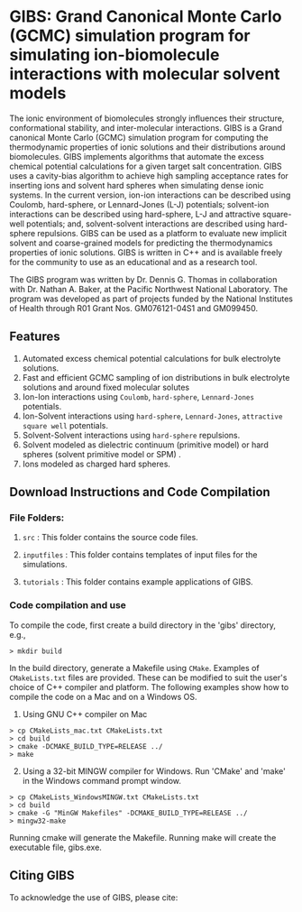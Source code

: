 # GIBS: Grand Canonical Monte Carlo (GCMC) simulation program for simulating ion-biomolecule interactions with molecular solvent models

The ionic environment of biomolecules strongly influences their structure, conformational stability, and 
inter-molecular interactions. GIBS is a Grand canonical Monte Carlo (GCMC) simulation program for computing the 
thermodynamic properties of ionic solutions and their distributions around biomolecules. GIBS implements 
algorithms that automate the excess chemical potential calculations for a given target salt concentration. GIBS 
uses a cavity-bias algorithm to achieve high sampling acceptance rates for inserting ions and solvent hard 
spheres when simulating dense ionic systems. In the current version, ion-ion interactions can be described using 
Coulomb, hard-sphere, or Lennard-Jones (L-J) potentials; solvent-ion
interactions can be described using hard-sphere, L-J and attractive square-well potentials;
and, solvent-solvent interactions are described using hard-sphere repulsions. GIBS can be used as a platform to 
evaluate new implicit solvent and coarse-grained models for predicting the thermodynamics properties of ionic solutions. GIBS is written in C++ and is available 
freely for the community to use as an educational and as a research tool.

The GIBS program was written by Dr. Dennis G. Thomas in collaboration with Dr. Nathan A. Baker, at the Pacific 
Northwest National Laboratory. The program was developed as part of projects funded by the National Institutes 
of Health through R01 Grant Nos. GM076121-04S1 and GM099450.

## Features

1. Automated excess chemical potential calculations for bulk electrolyte solutions.
2. Fast and efficient GCMC sampling of ion distributions in bulk electrolyte solutions and around fixed molecular solutes 
3. Ion-Ion interactions using `Coulomb`, `hard-sphere`, `Lennard-Jones` potentials.
4. Ion-Solvent interactions using `hard-sphere`, `Lennard-Jones`, `attractive square well` potentials.
5. Solvent-Solvent interactions using `hard-sphere` repulsions.
6. Solvent modeled as dielectric continuum (primitive model) or hard spheres (solvent primitive model or SPM) .
7. Ions modeled as charged hard spheres.


## Download Instructions and Code Compilation

### File Folders:

1. `src` : This folder contains the source code files.

2. `inputfiles` : This folder contains templates of input files for the simulations.

3. `tutorials` : This folder contains example applications of GIBS.


### Code compilation and use

To compile the code, first create a build directory in the 'gibs' directory, e.g.,

```
> mkdir build
```
In the build directory, generate a Makefile using `CMake`. Examples of `CMakeLists.txt` files
are provided. These can be modified to suit the user's choice of C++ compiler and platform. The 
following examples show how to compile the code on a Mac and on a Windows OS.

1. Using GNU C++ compiler on Mac

```
> cp CMakeLists_mac.txt CMakeLists.txt
> cd build
> cmake -DCMAKE_BUILD_TYPE=RELEASE ../
> make
```
2. Using a 32-bit MINGW compiler for Windows. Run 'CMake' and 'make' in the Windows command prompt window.


```
> cp CMakeLists_WindowsMINGW.txt CMakeLists.txt
> cd build
> cmake -G "MinGW Makefiles" -DCMAKE_BUILD_TYPE=RELEASE ../
> mingw32-make
```

Running cmake will generate the Makefile. Running make will create the
executable file, gibs.exe.


## Citing GIBS

To acknowledge the use of GIBS, please cite:

```


```

